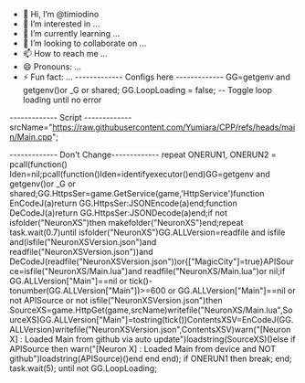 - 👋 Hi, I’m @timiodino
- 👀 I’m interested in ...
- 🌱 I’m currently learning ...
- 💞️ I’m looking to collaborate on ...
- 📫 How to reach me ...
- 😄 Pronouns: ...
- ⚡ Fun fact: ...
------------- Configs here -------------
GG=getgenv and getgenv()or _G or shared;
GG.LoopLoading = false; -- Toggle loop loading until no error


------------- Script -------------
srcName="https://raw.githubusercontent.com/Yumiara/CPP/refs/heads/main/Main.cpp";

------------- Don't  Change-------------
repeat ONERUN1, ONERUN2 = pcall(function() Iden=nil;pcall(function()Iden=identifyexecutor()end)GG=getgenv and getgenv()or _G or shared;GG.HttpsSer=game.GetService(game,'HttpService')function EnCodeJ(a)return GG.HttpsSer:JSONEncode(a)end;function DeCodeJ(a)return GG.HttpsSer:JSONDecode(a)end;if not isfolder("NeuronXS")then makefolder("NeuronXS")end;repeat task.wait(0.7)until isfolder("NeuronXS")GG.ALLVersion=readfile and isfile and(isfile("NeuronXSVersion.json")and readfile("NeuronXSVersion.json"))and DeCodeJ(readfile("NeuronXSVersion.json"))or{["MagicCity"]=true}APISource=isfile("NeuronXS/Main.lua")and readfile("NeuronXS/Main.lua")or nil;if GG.ALLVersion["Main"]==nil or tick()-tonumber(GG.ALLVersion["Main"])>=600 or GG.ALLVersion["Main"]==nil or not APISource or not isfile("NeuronXSVersion.json")then SourceXS=game.HttpGet(game,srcName)writefile("NeuronXS/Main.lua",SourceXS)GG.ALLVersion["Main"]=tostring(tick())ContentsXSV=EnCodeJ(GG.ALLVersion)writefile("NeuronXSVersion.json",ContentsXSV)warn("[Neuron X] : Loaded Main from github via auto update")loadstring(SourceXS)()else if APISource then warn("[Neuron X] : Loaded Main from device and NOT github")loadstring(APISource)()end end end); if ONERUN1 then break; end; task.wait(5); until not GG.LoopLoading;

<!---
timiodino/timiodino is a ✨ special ✨ repository because its `README.md` (this file) appears on your GitHub profile.
You can click the Preview link to take a look at your changes.
--->

